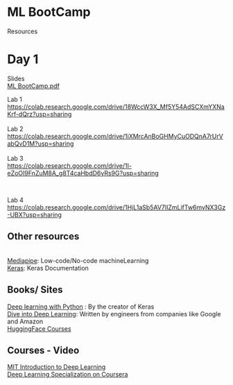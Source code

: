 # ML BootCamp
Resources

# Day 1 <br> 

Slides <br>
[ML BootCamp.pdf](https://github.com/samadon1/ML_BootCamp/files/11777579/ML.BootCamp.pdf)

Lab 1 <br>
https://colab.research.google.com/drive/18WccW3X_Mf5Y54AdSCXmYXNaKrf-dQrz?usp=sharing
<br><br>
Lab 2 <br>
https://colab.research.google.com/drive/1iXMrcAnBoGHMyCuODQnA7rUrVabQvD1M?usp=sharing
<br><br>
Lab 3 <br>
https://colab.research.google.com/drive/1l-eZoOI9FnZuM8A_g8T4caHbdD6yRs9G?usp=sharing

<br>

Lab 4 <br>
https://colab.research.google.com/drive/1HjL1aSb5AV7lIZmLifTw6myNX3Gz-UBX?usp=sharing

##  Other resources
<br>
<a href = "https://developers.google.com/mediapipe/solutions">Mediapipe</a>: Low-code/No-code machineLearning <br>
<a href = "https://keras.io/">Keras</a>: Keras Documentation

## Books/ Sites
<a href = "https://www.oreilly.com/library/view/deep-learning-with/9781617294433/" >Deep learning with Python</a> : By the creator of Keras <br>
<a href="https://d2l.ai/" > Dive into Deep Learning</a>: Written by engineers from companies like Google and Amazon <br>
<a href="https://huggingface.co/learn" >HuggingFace Courses</a>

## Courses - Video
<a href = "http://introtodeeplearning.com/" >MIT Introduction to Deep Learning</a> <br>
<a href = "https://www.coursera.org/professional-certificates/tensorflow-in-practice" >Deep Learning Specialization on Coursera</a>
